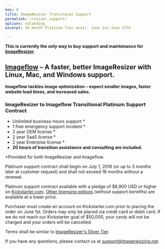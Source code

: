 ```yaml
---
key: 8
title: ImageResizer Transitonal Support
permalink: /resizer_support/
options: nolanding
excerpt: 18 month Platinum Tier avail. June 1st-June 27th

---
```


**This is currently the only way to buy support and maintenance for [ImageResizer](https://imageresizing.net).**

## [Imageflow](https://imageflow.io) – A faster, better ImageResizer with Linux, Mac, and Windows support. 

**Imageflow tackles image optimization – expect smaller images, faster website load times, and increased sales.**

### ImageResizer to Imageflow Transitional Platinum Support Contract

* Unlimited business-hours support *
* 1 free emergency support incident *
* 2 year OEM license *
* 2 year SaaS license *
* 2 year Enterpise license *
* **20 hours of transition assistance and consulting are included.**

*Provided for both ImageResizer and Imageflow.
 
Platinum support contract shall begin on July 1, 2016 (or up to 3 months later at customer request) and shall not exceed 18 months without a renewal.

Platinum support contract available with a pledge of $8,900 USD or higher on [Kickstarter.com](https://kickstarter.com). [Other licensing options](/kickstarter) (without support benefits) are available at a lower price.

Purchaser must create an account on Kickstarter.com prior to placing the order on June 1st. Orders may only be placed via credit card or debit card. If we do not reach our Kickstarter goal of $50,000, your cards will not be charged and your orders will be cancelled.

Terms shall be similar to [ImageResizer's Silver Tier](http://imageresizing.net/support/contracts/silver).

If you have any questions, please contact us at [support@imageresizing.net](mailto:support@imageresizing.net).

